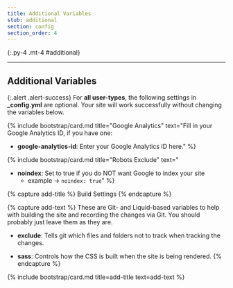 ```yaml
---
title: Additional Variables
stub: additional
section: config
section_order: 4
---
```


{:.py-4 .mt-4 #additional}
***

## Additional Variables

{:.alert .alert-success}
For **all user-types**, the following settings in **_config.yml** are optional. Your site will work successfully without changing the variables below.

{% include bootstrap/card.md title="Google Analytics" text="Fill in your Google Analytics ID, if you have one: 
- **google-analytics-id**: Enter your Google Analytics ID here." %}

{% include bootstrap/card.md title="Robots Exclude" text=" 
- **noindex**: Set to true if you do NOT want Google to index your site
    - example -> `noindex: true`" %}


{% capture add-title %}
Build Settings
{% endcapture %}

{% capture add-text %}
These are Git- and Liquid-based variables to help with building the site and recording the changes via Git. You should probably just leave them as they are. 

- **exclude**: Tells git which files and folders not to track when tracking the changes. 

- **sass**: Controls how the CSS is built when the site is being rendered. 
{% endcapture %}

{% include bootstrap/card.md title=add-title text=add-text %}
